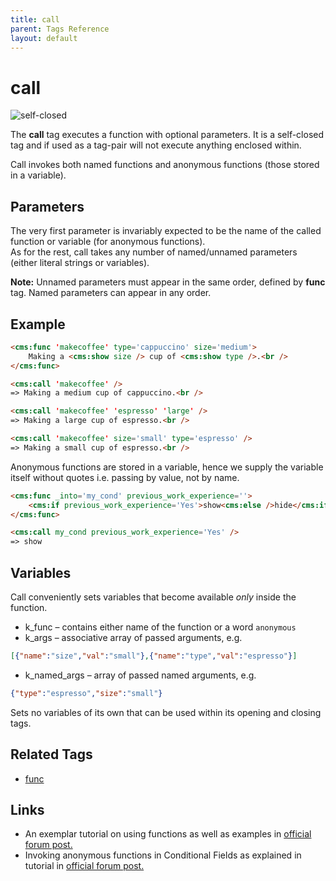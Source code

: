 ```yaml
---
title: call
parent: Tags Reference
layout: default
---
```


# call
![self-closed](https://img.shields.io/badge/tag-self--closed-blue)

The **call** tag executes a function with optional parameters. It is a self-closed tag and if used as a tag-pair will not execute anything enclosed within.

Call invokes both named functions and anonymous functions (those stored in a variable).

## Parameters

The very first parameter is invariably expected to be the name of the called function or variable (for anonymous functions).<br />
As for the rest, call takes any number of named/unnamed parameters (either literal strings or variables).

**Note:** Unnamed parameters must appear in the same order, defined by **func** tag. Named parameters can appear in any order.

## Example

```html
<cms:func 'makecoffee' type='cappuccino' size='medium'>
    Making a <cms:show size /> cup of <cms:show type />.<br />
</cms:func>

<cms:call 'makecoffee' />
=> Making a medium cup of cappuccino.<br />

<cms:call 'makecoffee' 'espresso' 'large' />
=> Making a large cup of espresso.<br />

<cms:call 'makecoffee' size='small' type='espresso' />
=> Making a small cup of espresso.<br />
```

Anonymous functions are stored in a variable, hence we supply the variable itself without quotes i.e. passing by value, not by name.

```html
<cms:func _into='my_cond' previous_work_experience=''>
    <cms:if previous_work_experience='Yes'>show<cms:else />hide</cms:if>
</cms:func>

<cms:call my_cond previous_work_experience='Yes' />
=> show
```

## Variables

Call conveniently sets variables that become available *only* inside the function.

* k\_func &ndash; contains either name of the function or a word `anonymous`
* k\_args &ndash; associative array of passed arguments, e.g.
```json
[{"name":"size","val":"small"},{"name":"type","val":"espresso"}]
```

* k\_named_args &ndash; array of passed named arguments, e.g.
```json
{"type":"espresso","size":"small"}
```

Sets no variables of its own that can be used within its opening and closing tags.

## Related Tags

* [func](./func.html)


## Links

- An exemplar tutorial on using functions as well as examples in [official forum post.](https://www.couchcms.com/forum/viewtopic.php?f=8&t=11368&start=10#p30174)
- Invoking anonymous functions in Conditional Fields as explained in tutorial in [official forum post.](https://www.couchcms.com/forum/viewtopic.php?f=5&t=11512)
